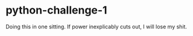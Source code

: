 # python-challenge-1
Doing this in one sitting. If power inexplicably cuts out, I will lose my shit. 
